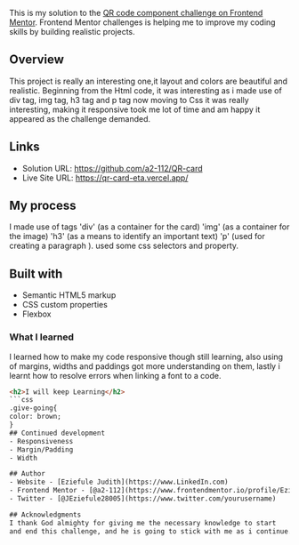 This is my solution to the [QR code component challenge on Frontend Mentor](https://www.frontendmentor.io/challenges/qr-code-component-iux_sIO_H).
Frontend Mentor challenges is helping me to improve my coding skills by building realistic projects. 
## Overview
This project is really an interesting one,it layout and colors are beautiful
and realistic. Beginning from the Html code, it was interesting as
i made use of div tag, img tag, h3 tag and p tag now moving to 
Css it was really interesting, making it responsive took me lot of time 
and am happy it appeared as the challenge demanded.

## Links
- Solution URL: https://github.com/a2-112/QR-card
- Live Site URL: https://qr-card-eta.vercel.app/

## My process
I made use of tags
'div' (as a container for the card)
'img' (as a container for the image)
'h3' (as a means to identify an important text)
'p' (used for creating a paragraph ).
used some css selectors and property.

## Built with
- Semantic HTML5 markup
- CSS custom properties
- Flexbox

### What I learned
I learned how to make my code responsive though still learning, also 
using of margins, widths and paddings got more understanding on them,
lastly i learnt how to resolve errors when linking a font to a code.
```html
<h2>I will keep Learning</h2>
```css
.give-going{
color: brown;
}
## Continued development
- Responsiveness
- Margin/Padding
- Width

## Author
- Website - [Eziefule Judith](https://www.LinkedIn.com)
- Frontend Mentor - [@a2-112](https://www.frontendmentor.io/profile/Eziefulle Judith)
- Twitter - [@JEziefule28005](https://www.twitter.com/yourusername)

## Acknowledgments
I thank God almighty for giving me the necessary knowledge to start
and end this challenge, and he is going to stick with me as i continue. 
